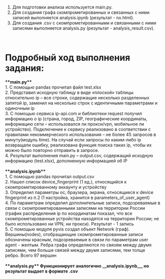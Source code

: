 1. Для подготовки анализа используется main.py.<br>
2. Для создания графа скомпрометированных и связанных с ними записей  выполняется analysis.ipynb (результат - nx.html).<br>
3. Для создания .csv с скомпрометированными и связанными с ними записями выполняется analysis.py (результат - analysis_result.csv).<br>
<br>
<h1>Подробный ход выполнения задания:</h1>
<b>**main.py**</b><br>
1.	С помощью pandas прочитал файл test.xlsx<br>
2.	Представил исходную таблицу в виде «плоской» таблицы относительно ip – все строки, содержащие несколько разделенных запятой ip, заменил на несколько строк с идентичными параметрами и одиночным ip<br>
3.	С помощью сервиса ip-api.com и библиотеки request получил информацию о ip (страна, город, ZIP, географические координаты, информацию сети – использовался ли прокси/vpn, мобильное ли устройство). Подключение к сервису реализовано в соответствии с правилами некоммерческого использования – не более 45 запросов в минуту(модуль time). На случай если запросы по каким-либо ip возвращали ошибку, реализована функция поиска таких ip, чтобы их можно было повторно отправить в запросе.<br>
4.	Результат выполнения main.py – output.csv, содержащий исходную информацию (test.xlsx), дополненную информацией об IP<br>
<br>
<b>**analysis.ipynb**</b><br>
1.	С помощью pandas прочитал output.csv<br>
2.  Нашел список device_fingerprint (1 ед.), относящийся к скомпрометированному аккаунту и устройству<br>
3.  Определил параметры ос, браузера, экрана, относящиеся к device fingerprint из п.2 (1 настройка, хранится в parameters_of_user_agent)<br>
4.  По параметрам определил дополнительные записи, подозреваемые в связи с скомпрометированными записями на территории России (график распределения ip по координатам показал, что все скомпрометированные устройства находятся на территории России; не было использовано ни VPN, ни прокси). Результат - 1 запись<br>
5.  С помощью модуля pyvis создал объект Network (граф). Вершины(nodes), отобращающие скомпрометированные записи обозначены красным, подозреваемые в связи по параметрам user agent - желтым. Ребра графа определяются по связям между двумя записями, чем больше связей между двумя записями, тем толще ребро. Всего 97 вершин<br>
<br>
<b>**analysis.py**</b<br>
Функционирует аналогично __analysis.ipynb__, но результат выдает в формате .csv

